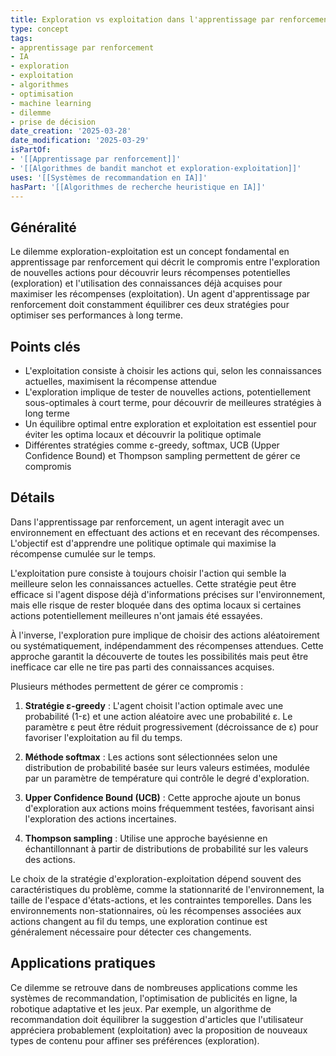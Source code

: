 ```yaml
---
title: Exploration vs exploitation dans l'apprentissage par renforcement
type: concept
tags:
- apprentissage par renforcement
- IA
- exploration
- exploitation
- algorithmes
- optimisation
- machine learning
- dilemme
- prise de décision
date_creation: '2025-03-28'
date_modification: '2025-03-29'
isPartOf:
- '[[Apprentissage par renforcement]]'
- '[[Algorithmes de bandit manchot et exploration-exploitation]]'
uses: '[[Systèmes de recommandation en IA]]'
hasPart: '[[Algorithmes de recherche heuristique en IA]]'
---
```

## Généralité

Le dilemme exploration-exploitation est un concept fondamental en apprentissage par renforcement qui décrit le compromis entre l'exploration de nouvelles actions pour découvrir leurs récompenses potentielles (exploration) et l'utilisation des connaissances déjà acquises pour maximiser les récompenses (exploitation). Un agent d'apprentissage par renforcement doit constamment équilibrer ces deux stratégies pour optimiser ses performances à long terme.

## Points clés

- L'exploitation consiste à choisir les actions qui, selon les connaissances actuelles, maximisent la récompense attendue
- L'exploration implique de tester de nouvelles actions, potentiellement sous-optimales à court terme, pour découvrir de meilleures stratégies à long terme
- Un équilibre optimal entre exploration et exploitation est essentiel pour éviter les optima locaux et découvrir la politique optimale
- Différentes stratégies comme ε-greedy, softmax, UCB (Upper Confidence Bound) et Thompson sampling permettent de gérer ce compromis

## Détails

Dans l'apprentissage par renforcement, un agent interagit avec un environnement en effectuant des actions et en recevant des récompenses. L'objectif est d'apprendre une politique optimale qui maximise la récompense cumulée sur le temps.

L'exploitation pure consiste à toujours choisir l'action qui semble la meilleure selon les connaissances actuelles. Cette stratégie peut être efficace si l'agent dispose déjà d'informations précises sur l'environnement, mais elle risque de rester bloquée dans des optima locaux si certaines actions potentiellement meilleures n'ont jamais été essayées.

À l'inverse, l'exploration pure implique de choisir des actions aléatoirement ou systématiquement, indépendamment des récompenses attendues. Cette approche garantit la découverte de toutes les possibilités mais peut être inefficace car elle ne tire pas parti des connaissances acquises.

Plusieurs méthodes permettent de gérer ce compromis :

1. **Stratégie ε-greedy** : L'agent choisit l'action optimale avec une probabilité (1-ε) et une action aléatoire avec une probabilité ε. Le paramètre ε peut être réduit progressivement (décroissance de ε) pour favoriser l'exploitation au fil du temps.

2. **Méthode softmax** : Les actions sont sélectionnées selon une distribution de probabilité basée sur leurs valeurs estimées, modulée par un paramètre de température qui contrôle le degré d'exploration.

3. **Upper Confidence Bound (UCB)** : Cette approche ajoute un bonus d'exploration aux actions moins fréquemment testées, favorisant ainsi l'exploration des actions incertaines.

4. **Thompson sampling** : Utilise une approche bayésienne en échantillonnant à partir de distributions de probabilité sur les valeurs des actions.

Le choix de la stratégie d'exploration-exploitation dépend souvent des caractéristiques du problème, comme la stationnarité de l'environnement, la taille de l'espace d'états-actions, et les contraintes temporelles. Dans les environnements non-stationnaires, où les récompenses associées aux actions changent au fil du temps, une exploration continue est généralement nécessaire pour détecter ces changements.

## Applications pratiques

Ce dilemme se retrouve dans de nombreuses applications comme les systèmes de recommandation, l'optimisation de publicités en ligne, la robotique adaptative et les jeux. Par exemple, un algorithme de recommandation doit équilibrer la suggestion d'articles que l'utilisateur appréciera probablement (exploitation) avec la proposition de nouveaux types de contenu pour affiner ses préférences (exploration).